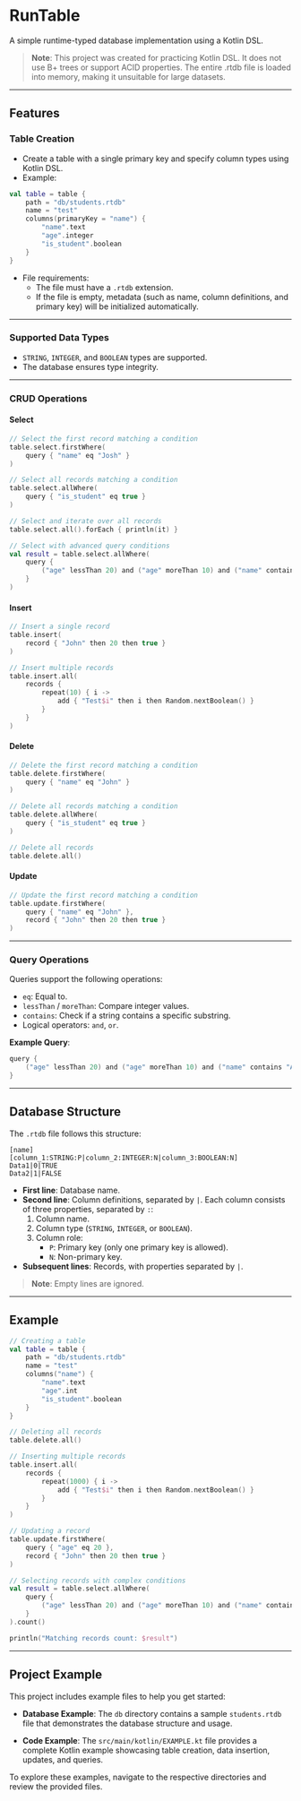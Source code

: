 # RunTable

A simple runtime-typed database implementation using a Kotlin DSL.

> **Note**: This project was created for practicing Kotlin DSL. It does not use B+ trees or support ACID properties. The entire .rtdb file is loaded into memory, making it unsuitable for large datasets.

---

## Features

### Table Creation
- Create a table with a single primary key and specify column types using Kotlin DSL.
- Example:

```kotlin
val table = table {
    path = "db/students.rtdb"
    name = "test"
    columns(primaryKey = "name") {
        "name".text
        "age".integer
        "is_student".boolean
    }
}
```
- File requirements:
    - The file must have a `.rtdb` extension.
    - If the file is empty, metadata (such as name, column definitions, and primary key) will be initialized automatically.

---

### Supported Data Types
- `STRING`, `INTEGER`, and `BOOLEAN` types are supported.
- The database ensures type integrity.

---

### CRUD Operations

#### **Select**
```kotlin
// Select the first record matching a condition
table.select.firstWhere(
    query { "name" eq "Josh" }
)

// Select all records matching a condition
table.select.allWhere(
    query { "is_student" eq true }
)

// Select and iterate over all records
table.select.all().forEach { println(it) }

// Select with advanced query conditions
val result = table.select.allWhere(
    query {
        ("age" lessThan 20) and ("age" moreThan 10) and ("name" contains "Al") or ("is_student" eq true)
    }
)
```

#### **Insert**
```kotlin
// Insert a single record
table.insert(
    record { "John" then 20 then true }
)

// Insert multiple records
table.insert.all(
    records {
        repeat(10) { i ->
            add { "Test$i" then i then Random.nextBoolean() }
        }
    }
)
```

#### **Delete**
```kotlin
// Delete the first record matching a condition
table.delete.firstWhere(
    query { "name" eq "John" }
)

// Delete all records matching a condition
table.delete.allWhere(
    query { "is_student" eq true }
)

// Delete all records
table.delete.all()
```

#### **Update**
```kotlin
// Update the first record matching a condition
table.update.firstWhere(
    query { "name" eq "John" },
    record { "John" then 20 then true }
)
```

---

### Query Operations
Queries support the following operations:
- `eq`: Equal to.
- `lessThan` / `moreThan`: Compare integer values.
- `contains`: Check if a string contains a specific substring.
- Logical operators: `and`, `or`.

**Example Query**:
```kotlin
query {
    ("age" lessThan 20) and ("age" moreThan 10) and ("name" contains "Al") or ("is_student" eq true)
}
```

---

## Database Structure
The `.rtdb` file follows this structure:

```
[name]
[column_1:STRING:P|column_2:INTEGER:N|column_3:BOOLEAN:N]
Data1|0|TRUE
Data2|1|FALSE
```

- **First line**: Database name.
- **Second line**: Column definitions, separated by `|`. Each column consists of three properties, separated by `:`:
    1. Column name.
    2. Column type (`STRING`, `INTEGER`, or `BOOLEAN`).
    3. Column role:
        - `P`: Primary key (only one primary key is allowed).
        - `N`: Non-primary key.
- **Subsequent lines**: Records, with properties separated by `|`.

> **Note**: Empty lines are ignored.

---

## Example

```kotlin
// Creating a table
val table = table {
    path = "db/students.rtdb"
    name = "test"
    columns("name") {
        "name".text
        "age".int
        "is_student".boolean
    }
}

// Deleting all records
table.delete.all()

// Inserting multiple records
table.insert.all(
    records {
        repeat(1000) { i ->
            add { "Test$i" then i then Random.nextBoolean() }
        }
    }
)

// Updating a record
table.update.firstWhere(
    query { "age" eq 20 },
    record { "John" then 20 then true }
)

// Selecting records with complex conditions
val result = table.select.allWhere(
    query {
        ("age" lessThan 20) and ("age" moreThan 10) and ("name" contains "Al") or ("is_student" eq true)
    }
).count()

println("Matching records count: $result")
```

---

## Project Example

This project includes example files to help you get started:

- **Database Example**:
  The `db` directory contains a sample `students.rtdb` file that demonstrates the database structure and usage.

- **Code Example**:
  The `src/main/kotlin/EXAMPLE.kt` file provides a complete Kotlin example showcasing table creation, data insertion, updates, and queries.

To explore these examples, navigate to the respective directories and review the provided files.
